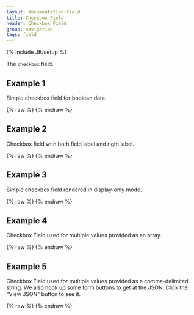 ```yaml
---
layout: documentation-field
title: Checkbox Field
header: Checkbox Field
group: navigation
tags: field
---
```

{% include JB/setup %}


The ```checkbox``` field.

<!-- INCLUDE_API_DOCS: checkbox -->


## Example 1
Simple checkbox field for boolean data.
<div id="field1"> </div>
{% raw %}
<script type="text/javascript" id="field1-script">
$("#field1").alpaca({
    "data": false
});
</script>
{% endraw %}


## Example 2
Checkbox field with both field label and right label.
<div id="field2"> </div>
{% raw %}
<script type="text/javascript" id="field2-script">
$("#field2").alpaca({
    "data": true,
    "options": {
        "label": "Question:",
        "rightLabel": "Do you like Alpaca?"
    }
});
</script>
{% endraw %}


## Example 3
Simple checkbox field rendered in display-only mode.
<div id="field3"> </div>
{% raw %}
<script type="text/javascript" id="field3-script">
$("#field3").alpaca({
    "data": false,
    "view": "bootstrap-display",
    "options": {
        "label": "Registered?"
    }
});
</script>
{% endraw %}


## Example 4
Checkbox Field used for multiple values provided as an array.
<div id="field4"> </div>
{% raw %}
<script type="text/javascript" id="field4-script">
$("#field4").alpaca({
    "data": ["sandwich", "cookie", "drink"],
    "schema": {
        "type": "array",
        "enum": [
            "sandwich",
            "chips",
            "cookie",
            "drink"
        ]
    },
    "options": {
        "type": "checkbox",
        "label": "What would you like with your order?",
        "optionLabels": [
            "A Sandwich",
            "Potato Chips",
            "A Cookie",
            "Soft Drink"
        ]
    }
});
</script>
{% endraw %}


## Example 5
Checkbox Field used for multiple values provided as a comma-delimited string.
We also hook up some form buttons to get at the JSON.  Click the "View JSON" button to see it.
<div id="field5"> </div>
{% raw %}
<script type="text/javascript" id="field5-script">
$("#field5").alpaca({
    "data": "sandwich, cookie, drink",
    "schema": {
        "type": "string",
        "enum": [
            "sandwich",
            "chips",
            "cookie",
            "drink"
        ]
    },
    "options": {
        "type": "checkbox",
        "label": "What would you like with your order?",
        "optionLabels": [
            "A Sandwich",
            "Potato Chips",
            "A Cookie",
            "Soft Drink"
        ],
        "form": {
            "buttons": {
                "view": {
                    "label": "View JSON",
                    "click": function() {
                        alert(JSON.stringify(this.getValue(), null, "  "));
                    }
                }
            }
        }
    }
});
</script>
{% endraw %}